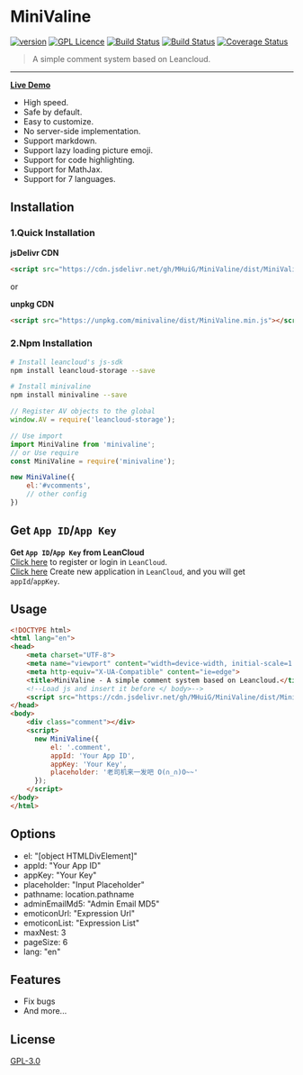 # MiniValine
[![version](https://img.shields.io/github/release/MHuiG/MiniValine.svg?style=flat-square)](https://github.com/MHuiG/Valine/releases) [![GPL Licence](https://cdn.jsdelivr.net/gh/MHuiG/imgbed/github/gpl.svg)](https://opensource.org/licenses/GPL-3.0/) [![Build Status](https://travis-ci.com/MHuiG/MiniValine.svg?branch=master)](https://travis-ci.com/MHuiG/MiniValine) [![Build Status](https://github.com/MHuiG/MiniValine/workflows/Node.js%20CI/badge.svg)](https://github.com/MHuiG/MiniValine/actions) [![Coverage Status](https://coveralls.io/repos/github/MHuiG/MiniValine/badge.svg?branch=master)](https://coveralls.io/github/MHuiG/MiniValine?branch=master)
> A simple comment system based on Leancloud.  
------------------------------
**[Live Demo](https://mhuig.github.io/MiniValine/index.html)**

- High speed.
- Safe by default.
- Easy to customize.
- No server-side implementation.
- Support markdown.
- Support lazy loading picture emoji.
- Support for code highlighting.
- Support for MathJax.
- Support for 7 languages.

## Installation

### **1.Quick Installation**

**jsDelivr CDN**
```html
<script src="https://cdn.jsdelivr.net/gh/MHuiG/MiniValine/dist/MiniValine.min.js"></script>
```

or

**unpkg CDN**
```html
<script src="https://unpkg.com/minivaline/dist/MiniValine.min.js"></script>
```

### **2.Npm Installation**

``` bash
# Install leancloud's js-sdk
npm install leancloud-storage --save

# Install minivaline
npm install minivaline --save
```

``` js
// Register AV objects to the global
window.AV = require('leancloud-storage');

// Use import
import MiniValine from 'minivaline';
// or Use require
const MiniValine = require('minivaline');

new MiniValine({
    el:'#vcomments',
    // other config
})
```


## Get `App ID`/`App Key`
**Get `App ID`/`App Key` from LeanCloud**  
[Click here](https://leancloud.cn/dashboard/login.html#/signup) to register or login in `LeanCloud`.  
[Click here](https://leancloud.cn/dashboard/applist.html#/newapp) Create new application in `LeanCloud`, and you will get `appId`/`appKey`.

## Usage
```html
<!DOCTYPE html>
<html lang="en">
<head>
    <meta charset="UTF-8">
    <meta name="viewport" content="width=device-width, initial-scale=1.0">
    <meta http-equiv="X-UA-Compatible" content="ie=edge">
    <title>MiniValine - A simple comment system based on Leancloud.</title>
    <!--Load js and insert it before </ body>-->
    <script src="https://cdn.jsdelivr.net/gh/MHuiG/MiniValine/dist/MiniValine.min.js"></script>
</head>
<body>
    <div class="comment"></div>
    <script>
      new MiniValine({
          el: '.comment',
          appId: 'Your App ID',
          appKey: 'Your Key',
          placeholder: '老司机来一发吧 O(∩_∩)O~~'
      });
    </script>
</body>
</html>
```
## Options

- el: "[object HTMLDivElement]"
- appId: "Your App ID"
- appKey: "Your Key"
- placeholder: "Input Placeholder"
- pathname: location.pathname
- adminEmailMd5: "Admin Email MD5"
- emoticonUrl: "Expression Url"
- emoticonList: "Expression List"
- maxNest: 3
- pageSize: 6
- lang: "en"

## Features
- Fix bugs
- And more...

## License

[GPL-3.0](https://github.com/MHuiG/MiniValine/blob/master/LICENSE)
